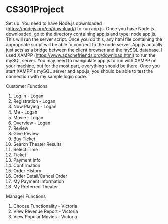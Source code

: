 # CS301Project

Set up:
  You need to have Node.js downloaded (https://nodejs.org/en/download/) to run app.js. Once you have Node.js downloaded, go to the directory containing app.js and type: node app.js. This will run the server script. Once you do this, any html file containing the appropriate script will be able to connect to the node server. App.js actually just acts as a bridge between the client browser and the mySQL database. I used XAMPP (https://www.apachefriends.org/download.html) to run the mySQL server. You may need to manipulate app.js to run with XAMPP on your machine, but for the most part, everything should be there. Once you start XAMPP's mySQL server and app.js, you should be able to test the connection with my sample login code.

Customer Functions
1. Log in - Logan
2. Registration - Logan
3. Now Playing - Logan
4. Me - Logan
5. Movie - Logan
6. Overview - Logan
7. Review
8. Give Review
9. Buy Ticket
10. Search Theater Results
11. Select Time
12. Ticket
13. Payment Info
14. Confirmation
15. Order History
16. Order Detail/Cancel Order
17. My Payment Information
18. My Preferred Theater

Manager Functions
1. Choose Functionality - Victoria
2. View Revenue Report - Victoria
3. View Popular Movies - Victoria
